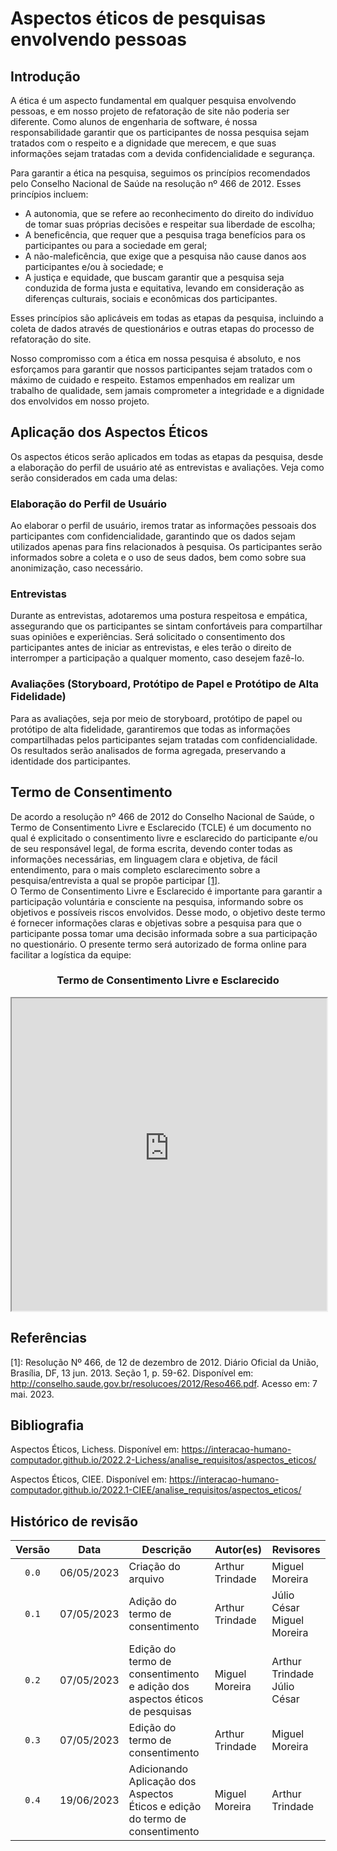 # Aspectos éticos de pesquisas envolvendo pessoas
## Introdução
A ética é um aspecto fundamental em qualquer pesquisa envolvendo pessoas, e em nosso projeto de refatoração de site não poderia ser diferente. Como alunos de engenharia de software, é nossa responsabilidade garantir que os participantes de nossa pesquisa sejam tratados com o respeito e a dignidade que merecem, e que suas informações sejam tratadas com a devida confidencialidade e segurança.

Para garantir a ética na pesquisa, seguimos os princípios recomendados pelo Conselho Nacional de Saúde na resolução nº 466 de 2012. Esses princípios incluem:

<ul> 
    <li>A autonomia, que se refere ao reconhecimento do direito do indivíduo de tomar suas próprias decisões e respeitar sua liberdade de escolha; 
    <li>A beneficência, que requer que a pesquisa traga benefícios para os participantes ou para a sociedade em geral; 
    <li>A não-maleficência, que exige que a pesquisa não cause danos aos participantes e/ou à sociedade; e  
    <li>A justiça e equidade, que buscam garantir que a pesquisa seja conduzida de forma justa e equitativa, levando em consideração as diferenças culturais, sociais e econômicas dos participantes.
</ul>

Esses princípios são aplicáveis em todas as etapas da pesquisa, incluindo a coleta de dados através de questionários e outras etapas do processo de refatoração do site.

Nosso compromisso com a ética em nossa pesquisa é absoluto, e nos esforçamos para garantir que nossos participantes sejam tratados com o máximo de cuidado e respeito. Estamos empenhados em realizar um trabalho de qualidade, sem jamais comprometer a integridade e a dignidade dos envolvidos em nosso projeto.

## Aplicação dos Aspectos Éticos
Os aspectos éticos serão aplicados em todas as etapas da pesquisa, desde a elaboração do perfil de usuário até as entrevistas e avaliações. Veja como serão considerados em cada uma delas:

### Elaboração do Perfil de Usuário
Ao elaborar o perfil de usuário, iremos tratar as informações pessoais dos participantes com confidencialidade, garantindo que os dados sejam utilizados apenas para fins relacionados à pesquisa. Os participantes serão informados sobre a coleta e o uso de seus dados, bem como sobre sua anonimização, caso necessário.

### Entrevistas
Durante as entrevistas, adotaremos uma postura respeitosa e empática, assegurando que os participantes se sintam confortáveis para compartilhar suas opiniões e experiências. Será solicitado o consentimento dos participantes antes de iniciar as entrevistas, e eles terão o direito de interromper a participação a qualquer momento, caso desejem fazê-lo.

### Avaliações (Storyboard, Protótipo de Papel e Protótipo de Alta Fidelidade)

Para as avaliações, seja por meio de storyboard, protótipo de papel ou protótipo de alta fidelidade, garantiremos que todas as informações compartilhadas pelos participantes sejam tratadas com confidencialidade. Os resultados serão analisados de forma agregada, preservando a identidade dos participantes.

## Termo de Consentimento
De acordo a resolução nº 466 de 2012 do Conselho Nacional de Saúde, o Termo de Consentimento Livre e Esclarecido (TCLE) é um documento no qual é explicitado o consentimento livre e esclarecido do participante e/ou de seu responsável legal, de forma escrita, devendo conter todas as informações necessárias, em linguagem clara e objetiva, de fácil entendimento, para o mais completo esclarecimento sobre a pesquisa/entrevista a qual se propõe participar <a href="#conselho">[1]</a>.<br> 
O Termo de Consentimento Livre e Esclarecido é importante para garantir a participação voluntária e consciente na pesquisa, informando sobre os objetivos e possíveis riscos envolvidos. Desse modo, o objetivo deste termo é fornecer informações claras e objetivas sobre a pesquisa para que o participante possa tomar uma decisão informada sobre a sua participação no questionário. O presente termo será autorizado de forma online para facilitar a logística da equipe:

<div style="text-align: center">
<h3>
Termo de Consentimento Livre e Esclarecido
</h3>
</div>

<iframe src="https://interacao-humano-computador.github.io/2023.1-ISSNet/analise_de_requisitos/doc/Termo_de_consentimento.pdf" width="100%" height="500px"></iframe>

## Referências
<span id='conselho'>[1]: Resolução Nº 466, de 12 de dezembro de 2012. Diário Oficial da União, Brasília, DF, 13 jun. 2013. Seção 1, p. 59-62. Disponível em: <http://conselho.saude.gov.br/resolucoes/2012/Reso466.pdf>. Acesso em: 7 mai. 2023.</span>

## Bibliografia
Aspectos Éticos, Lichess. Disponível em:  <https://interacao-humano-computador.github.io/2022.2-Lichess/analise_requisitos/aspectos_eticos/>

Aspectos Éticos, CIEE. Disponível em:  <https://interacao-humano-computador.github.io/2022.1-CIEE/analise_requisitos/aspectos_eticos/>

## Histórico de revisão

| Versão     | Data        | Descrição                        | Autor(es)                          | Revisores                     |
| :--------: | :---------: | -------------------------------- | ---------------------------------- | ----------------------------- |
| `0.0`      |  06/05/2023 | Criação do arquivo               | Arthur Trindade                    | Miguel Moreira                |
| `0.1`      |  07/05/2023 | Adição do termo de consentimento | Arthur Trindade                    | Júlio César<br>Miguel Moreira |
| `0.2`      |  07/05/2023 | Edição do termo de consentimento e adição dos aspectos éticos de pesquisas| Miguel Moreira                    | Arthur Trindade<br>Júlio César |
| `0.3`      |  07/05/2023 | Edição do termo de consentimento | Arthur Trindade                    | Miguel Moreira |
| `0.4`      |  19/06/2023 | Adicionando Aplicação dos Aspectos Éticos e edição do termo de consentimento | Miguel Moreira                   | Arthur Trindade |
